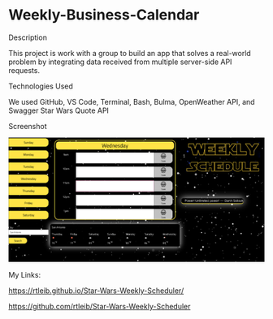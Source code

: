 # Weekly-Business-Calendar

Description

This project is work with a group to build an app that solves a real-world problem by integrating data received from multiple server-side API requests. 

Technologies Used

We used GitHub, VS Code, Terminal, Bash, Bulma, OpenWeather API, and Swagger Star Wars Quote API


Screenshot

![screen-shot](assets/images/Screen-Shot.png)

My Links:

https://rtleib.github.io/Star-Wars-Weekly-Scheduler/

https://github.com/rtleib/Star-Wars-Weekly-Scheduler

